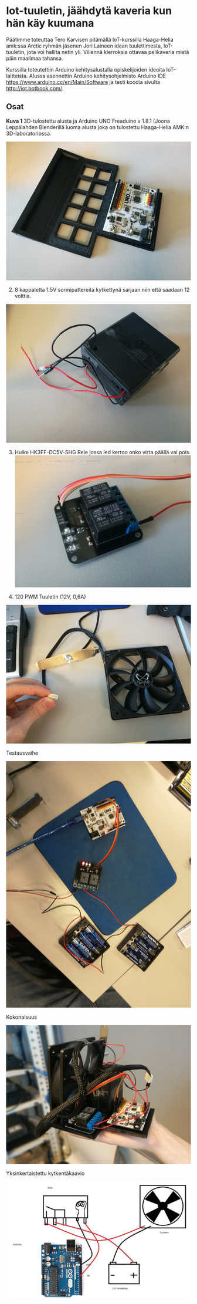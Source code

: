 # Iot-tuuletin, jäähdytä kaveria kun hän käy kuumana

Päätimme toteuttaa Tero Karvisen pitämällä IoT-kurssilla Haaga-Helia amk:ssa Arctic ryhmän jäsenen Jori Laineen idean tuulettimesta, IoT-tuuletin, jota voi hallita netin yli. Viilennä kierroksia ottavaa pelikaveria mistä päin maailmaa tahansa.

Kurssilla toteutettiin Arduino kehitysalustalla opiskelijoiden ideoita IoT-laitteista. Alussa asennettin Arduino kehitysohjelmisto Arduino IDE https://www.arduino.cc/en/Main/Software ja testi koodia sivulta http://iot.botbook.com/.



## Osat

**Kuva 1**
3D-tulostettu alusta ja Arduino UNO Freaduino v 1.8.1 (Joona Leppälahden Blenderillä luoma alusta joka on tulostettu Haaga-Helia AMK:n 3D-laboratoriossa.

![alt text](https://github.com/joonaleppalahti/arctic-iot/blob/master/img/2.jpg "3D-tulostettu alusta By Joona Leppälahti")

2. 8 kappaletta 1.5V sormipattereita kytkettynä sarjaan niin että saadaan 12 volttia.

![alt text](https://github.com/joonaleppalahti/arctic-iot/blob/master/img/5.jpg "Paristoilla virtaa tuulettimelle")

3. Huike HK3FF-DC5V-SHG Rele jossa led kertoo onko virta päällä vai pois.
![alt text](https://github.com/joonaleppalahti/arctic-iot/blob/master/img/3.jpg "Käyttöön lyötynyt kahden releen piiri josta käytetään vain yhtä")

4. 120 PWM Tuuletin (12V, 0,6A)
<p align="center">
  <img src="https://github.com/joonaleppalahti/arctic-iot/blob/master/img/4.jpg" width="600"/>
</p>
Testausvaihe
<p align="center">
  <img src="https://github.com/joonaleppalahti/arctic-iot/blob/master/img/6.jpg" width="600"/>
</p>
Kokonaisuus
<p align="center">
  <img src="https://github.com/joonaleppalahti/arctic-iot/blob/master/img/1.jpg" width="600"/>
</p>
Yksinkertaistettu kytkentäkaavio
<p align="center">
  <img src="https://github.com/joonaleppalahti/arctic-iot/blob/master/img/999.jpg" width="600"/>
</p>
